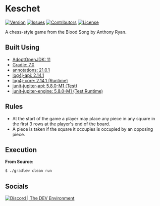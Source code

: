 # Keschet

[![Version](https://img.shields.io/github/tag-pre/Macro303/Keschet.svg?label=version&style=flat-square)](https://github.com/Macro303/Keschet/releases)
[![Issues](https://img.shields.io/github/issues/Macro303/Keschet.svg?style=flat-square)](https://github.com/Macro303/Keschet/issues)
[![Contributors](https://img.shields.io/github/contributors/Macro303/Keschet.svg?style=flat-square)](https://github.com/Macro303/Keschet/graphs/contributors)
[![License](https://img.shields.io/github/license/Macro303/Keschet.svg?style=flat-square)](https://opensource.org/licenses/MIT)

A chess-style game from the Blood Song by Anthony Ryan.

## Built Using

- [AdoptOpenJDK: 11](https://adoptopenjdk.net/)
- [Gradle: 7.0](https://gradle.org/)
- [annotations: 21.0.1](https://www.jetbrains.com/)
- [log4j-api: 2.14.1](https://logging.apache.org/log4j/2.x/)
- [log4j-core: 2.14.1 (Runtime)](https://logging.apache.org/log4j/2.x/)
- [junit-jupiter-api: 5.8.0-M1 (Test)](https://junit.org/junit5/)
- [junit-jupiter-engine: 5.8.0-M1 (Test Runtime)](https://junit.org/junit5/)

## Rules

- At the start of the game a player may place any piece in any square in the first 3 rows at the player's end of the
  board.
- A piece is taken if the square it occupies is occupied by an opposing piece.

## Execution

**From Source:**

```bash
$ ./gradlew clean run
```

## Socials

[![Discord | The DEV Environment](https://invidget.switchblade.xyz/618581423070117932)](https://discord.gg/nqGMeGg)